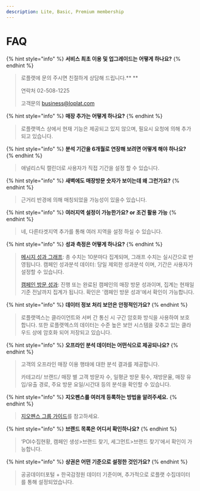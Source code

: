 ```yaml
---
description: Lite, Basic, Premium membership
---
```


# FAQ

{% hint style="info" %}
**서비스 최초 이용 및 업그레이드는 어떻게 하나요?**
{% endhint %}

> 로플랫에 문의 주시면 친절하게 상담해 드립니다.\*\* \*\*
>
> 연락처 02-508-1225
>
> 고객문의 [business@loplat.com](mailto:business@loplat.com)

{% hint style="info" %}
**매장 추가는 어떻게 하나요?**
{% endhint %}

> 로플랫엑스 상에서 현재 기능은 제공되고 있지 않으며, 필요시 요청에 의해 추가되고 있습니다.

{% hint style="info" %}
**분석 기간을 6개월로 연장해 보려면 어떻게 해야 하나요?**
{% endhint %}

> 애널리스틱 캘린더로 사용자가 직접 기간을 설정 할 수 있습니다.

{% hint style="info" %}
**새벽에도 매장방문 숫자가 보이는데 왜 그런가요?**
{% endhint %}

> 근거리 반경에 의해 매칭되었을 가능성이 있을수 있습니다.

{% hint style="info" %}
**여러지역 설정이 가능한가요? or 조건 활용 가능**
{% endhint %}

> 네, 다른타겟지역 추가를 통해 여러 지역을 설정 하실 수 있습니다.

{% hint style="info" %}
**성과 측정은 어떻게 하나요?**
{% endhint %}

> [메시지 성과 그래프](../undefined/undefined-1/#undefined-2): 총 수치는 10분마다 집계되며, 그래프 수치는 실시간으로 반영됩니다. 캠페인 성과분석 데이터: 당일 제외한 성과분석 이며, 기간은 사용자가 설정할 수 있습니다.
>
> [캠페인 방문 성과](../undefined/undefined-5.md#undefined): 진행 또는 완료된 캠페인의 매장 방문 성과이며, 집계는 현재일 기준 전날까지 집계가 됩니다. 확인은 '캠페인 방문 성과'에서 확인이 가능합니다.

{% hint style="info" %}
**데이터 정보 처리 보안은 안정적인가요?**
{% endhint %}

> 로플랫엑스는 클라이언트와 서버 간 통신 시 구간 암호화 방식을 사용하여 보호합니다. 또한 로플랫엑스의 데이터는 수준 높은 보안 시스템을 갖추고 있는 클라우드 상에 암호화 되어 저장되고 있습니다.

{% hint style="info" %}
**오프라인 분석 데이터는 어떤식으로 제공되나요?**
{% endhint %}

> 고객의 오프라인 매장 이용 행태에 대한 분석 결과를 제공합니다.
>
> 카테고리/ 브랜드/ 매장 별 고객 방문자 수, 일평균 방문 횟수, 재방문율, 매장 유입/유출 경로, 주요 방문 요일/시간대 등의 분석을 확인할 수 있습니다.

{% hint style="info" %}
**지오펜스를 여러개 등록하는 방법을 알려주세요.**
{% endhint %}

> [지오펜스 그룹 가이드](../undefined-2/undefined-2/#2.)를 참고하세요.

{% hint style="info" %}
**브랜드 목록은 어디서 확인하나요?**
{% endhint %}

> ‘POI수집현황, 캠페인 생성>브랜드 찾기, 세그먼트>브랜드 찾기’에서 확인이 가능합니다.

{% hint style="info" %}
**상권은 어떤 기준으로 설정한 것인가요?**
{% endhint %}

> 공공데이터포털 + 한국감정원 데이터 기준이며, 추가적으로 로플랫 수집데이터를 통해 설정되었습니다.
